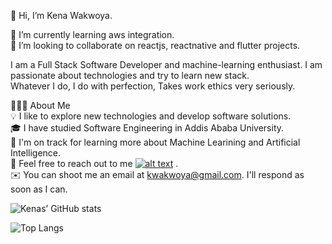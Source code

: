  👋 Hi, I’m Kena Wakwoya.  

🌱 I’m currently learning aws integration.  
💞️ I’m looking to collaborate on reactjs, reactnative and flutter projects.  

I am a Full Stack Software Developer and machine-learning enthusiast. I am passionate about technologies and try to learn new stack.  
Whatever I do, I do with perfection, Takes work ethics very seriously.




👨🏻‍💻  About Me  
💡  I like to explore new technologies and develop software solutions.  
🎓  I have studied Software Engineering in Addis Ababa University.  
🌱  I'm on track for learning more about Machine Learining and Artificial Intelligence.  
💬  Feel free to reach out to me <a href="https://www.linkedin.com/kena-wakwoya-kanai/"> ![alt text](https://img.shields.io/badge/-LinkedIn-0e76a8?style=plastic&logo=linkedIn)</a>
.  
✉️  You can shoot me an email at kwakwoya@gmail.com. I'll respond as soon as I can.  




![Kenas’ GitHub stats](https://github-readme-stats.vercel.app/api?username=kena-wakwoya&theme=radical&show_icons=true&count_private=true "Kenas’ GutHub Stats")


![Top Langs](https://github-readme-stats.vercel.app/api/top-langs/?username=kena-wakwoya&theme=synthwave "Kenas’ Top Languages Card")
